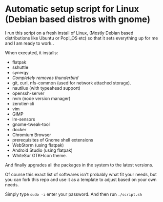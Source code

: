 # Automatic setup script for Linux (Debian based distros with gnome)

I run this script on a fresh install of Linux, (Mostly Debian based distributions like Ubuntu or Pop!_OS etc) so that it sets everything up for me and I am ready to work..

When executed, it installs: 

* flatpak
* sshuttle
* synergy
* *Completely removes thunderbird*
* git, curl, nfs-common (used for network attached storage).
* nautilus (with typeahead support)
* openssh-server
* nvm (node version manager)
* zerotier-cli 
* vim
* GIMP
* lm-sensors
* gnome-tweak-tool
* docker
* Chromium Browser
* prerequisites of Gnome shell extensions
* WebStorm (using flatpak)
* Android Studio (using flatpak)
* WhiteSur GTK+Icon theme.

And finally upgrades all the packages in the system to the latest versions.

Of course this exact list of softwares isn't probably what fit your needs, but you can fork this repo and use it as a template to adjust based on your own needs.

Simply type `sudo -i` enter your password. And then run `./script.sh`
